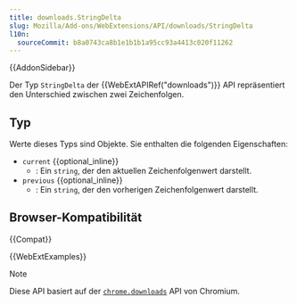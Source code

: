 ```yaml
---
title: downloads.StringDelta
slug: Mozilla/Add-ons/WebExtensions/API/downloads/StringDelta
l10n:
  sourceCommit: b8a0743ca8b1e1b1b1a95cc93a4413c020f11262
---
```


{{AddonSidebar}}

Der Typ `StringDelta` der {{WebExtAPIRef("downloads")}} API repräsentiert den Unterschied zwischen zwei Zeichenfolgen.

## Typ

Werte dieses Typs sind Objekte. Sie enthalten die folgenden Eigenschaften:

- `current` {{optional_inline}}
  - : Ein `string`, der den aktuellen Zeichenfolgenwert darstellt.
- `previous` {{optional_inline}}
  - : Ein `string`, der den vorherigen Zeichenfolgenwert darstellt.

## Browser-Kompatibilität

{{Compat}}

{{WebExtExamples}}

> [!NOTE]
> Diese API basiert auf der [`chrome.downloads`](https://developer.chrome.com/docs/extensions/reference/api/downloads#type-StringDelta) API von Chromium.
